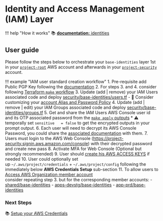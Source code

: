 # Identity and Access Management (IAM) Layer

!!! help "How it works"
    :books: [**documentation:** identities](../../how-it-works/identities/identities.md)
    
## User guide

Please follow the steps below to orchestrate your `base-identities` layer 1st in your
[`project-root`](https://github.com/binbashar/le-tf-infra-aws/tree/master/root/base-identities) AWS account and
afterwards in your [`project-security`](https://github.com/binbashar/le-tf-infra-aws/tree/master/security/base-identities) account.

!!! example "IAM user standard creation workflow"
    1. Pre-requisite add Public PGP Key following the [documentation](./gpg.md) 
    2. For steps 3. and 4. consider following 
    [Terraform `make` workflow](https://leverage.binbash.com.ar/user-guide/base-workflow/repo-le-tf-infra-aws/)
    3. Update (add | remove) your IAM Users associated code and deploy 
    [security/base-identities/users.tf](https://github.com/binbashibilitySRL/devops-tf-infra/blob/master/security/base-identities/users.tf)
        - :ledger: Consider customizing your [account Alias and Password Policy](https://github.com/binbashar/le-tf-infra-aws/blob/master/security/base-identities/account.tf)
    4. Update (add | remove | edit) your IAM Groups associated code and deploy 
    [security/base-identities/groups.tf](https://github.com/binbashibilitySRL/devops-tf-infra/blob/master/security/base-identities/groups.tf)
    5. Get and share the IAM Users AWS Console user id and its OTP associated password from the 
    [`make apply` outputs](https://github.com/binbashar/le-tf-infra-aws/blob/master/security/base-identities/outputs.tf)
        * :warning: temporally set `sensitive   = false` to get the encrypted outputs in your prompt output.
    6. Each user will need to decrypt its AWS Console Password, you could share the [associated documentation](./gpg.md) with them.
    7. Users must login to the AWS Web Console (https://project-security.signin.aws.amazon.com/console) with their
     decrypted password and create new pass 
    8. Activate MFA for Web Console (Optional but strongly recommended)
    9. User should 
    [create his AWS ACCESS KEYS](https://docs.aws.amazon.com/IAM/latest/UserGuide/id_credentials_access-keys.html#Using_CreateAccessKey) 
    if needed 
    10. User could optionally set up `~/.aws/project/credentials` + `~/.aws/project/config` following the immediately
     below **AWS Credentials Setup** sub-section
    11. To allow users to 
    [Access AWS Organization member account](https://aws.amazon.com/premiumsupport/knowledge-center/organizations-member-account-access/)        
    consider repeating step 3. but for the corresponding member accounts:
        - [shared/base-identities](https://github.com/binbashar/le-tf-infra-aws/tree/master/shared/base-identities)
        - [apps-devstg/base-identities](https://github.com/binbashar/le-tf-infra-aws/tree/master/apps-devstg/base-identities)
        - [app-prd/base-identities](https://github.com/binbashar/le-tf-infra-aws/tree/master/apps-prd/base-identities)


### Next Steps

:books: [Setup your AWS Credentials](credentials.md)

